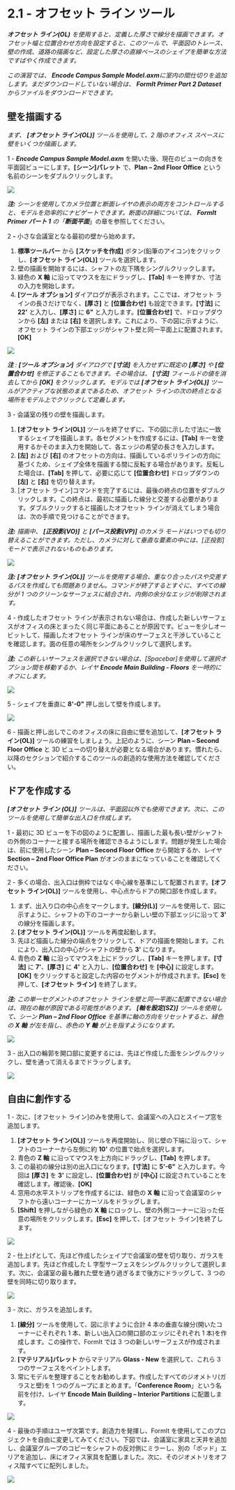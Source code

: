 # 2.1 - オフセット ライン ツール

_**オフセット ライン(OL)**_ _を使用すると、定義した厚さで線分を描画できます。オフセット幅と位置合わせ方向を設定すると、このツールで、平面図のトレース、壁の作成、道路の描画など、設定した厚さの直線ベースのシェイプを簡単な方法ですばやく作成できます。_

_この演習では、_ _**Encode Campus Sample Model.axm**に室内の間仕切りを追加します。まだダウンロードしていない場合は、_ _**FormIt Primer Part 2 Dataset**からファイルをダウンロードできます。_

## 壁を描画する

_まず、_ _**[オフセット ライン(OL)]**_ _ツールを使用して、2 階のオフィス スペースに壁をいくつか描画します。_

1 - _**Encode Campus Sample Model.axm**_ を開いた後、現在のビューの向きを平面図ビューにします。**[シーン]パレット** で、**Plan – 2nd Floor Office** という名前のシーンをダブルクリックします。

![](<../../.gitbook/assets/0\_orienting-view\_annotated\_edited\_edited-again (1).png>)

_**注:**_ _シーンを使用してカメラ位置と断面レイヤの表示の両方をコントロールすると、モデルを効率的にナビゲートできます。断面の詳細については、_ _**FormIt Primer パート 1**_ _の「**断面平面**_」の章を参照してください。

2 _**-**_ 小さな会議室となる最初の壁から始めます。

1. **標準ツールバー** から **[スケッチを作成]** ボタン(鉛筆のアイコン)をクリックし、**[オフセット ライン(OL)]** ツールを選択します。
2. 壁の描画を開始するには、シャフトの左下隅をシングルクリックします。
3. 緑色の **X 軸** に沿ってマウスを左にドラッグし、**[Tab]** キーを押すか、寸法の入力を開始します。
4. **[ツール オプション]** ダイアログが表示されます。ここでは、オフセット ラインの長さだけでなく、**[厚さ]** と **[位置合わせ]** も設定できます。**[寸法]** に **22'** と入力し、**[厚さ]** に **6"** と入力します。**[位置合わせ]** で、ドロップダウンから **[左]** または **[右]** を選択します。これにより、下の図に示すように、オフセット ラインの下部エッジがシャフト壁と同一平面上に配置されます。**[OK]**

![](../../.gitbook/assets/1\_first-offset-line\_combined\_annotated\_edited.png)

_**注**_ _:_ _**[ツール オプション]**_ _ダイアログで_ _**[寸法]** を入力せずに既定の_ _**[厚さ]**_ _や_ _**[位置合わせ]**_ _を修正することもできます。その場合は、_ _**[寸法]**_ _フィールドの値を消去してから_ _**[OK]** をクリックします。モデルでは_ _**[オフセット ライン(OL)]**_ _ツールがアクティブな状態のままであるため、オフセット ラインの次の終点となる場所をモデル上でクリックして定義します。_

3 - 会議室の残りの壁を描画します。

1. **[オフセット ライン(OL)]** ツールを終了せずに、下の図に示した寸法に一致するシェイプを描画します。各セグメントを作成するには、**[Tab]** キーを使用するかそのまま入力を開始して、各エッジの希望の長さを入力します。
2. **[左]** および **[右]** のオフセットの方向は、描画しているポリラインの方向に基づくため、シェイプ全体を描画する間に反転する場合があります。反転した場合は、**[Tab]** を押して、必要に応じて **[位置合わせ]** ドロップダウンの **[左]** と **[右]** を切り替えます。
3. [オフセット ライン]コマンドを完了するには、最後の終点の位置をダブルクリックします。この終点は、最初に描画した線分と交差する必要があります。ダブルクリックすると描画したオフセット ラインが消えてしまう場合は、次の手順で見つけることができます。

_**注:**_ _描画中、_ _**[正投影(VO)]**_ _と_ _**[パース投影(VP)]**_ _のカメラ モードはいつでも切り替えることができます。ただし、カメラに対して垂直な要素の中には、[正投影]モードで表示されないものもあります。_

![](<../../.gitbook/assets/2 (10).png>)

_**注:**_ _**[オフセット ライン(OL)]**_ _ツールを使用する場合、重なり合ったパスや交差するパスを作成しても問題ありません。コマンドが終了するとすぐに、すべての線分が 1 つのクリーンなサーフェスに結合され、内側の余分なエッジが削除されます。_

4 - 作成したオフセット ラインが表示されない場合は、作成した新しいサーフェスがオフィスの床とまったく同じ平面にあることが原因です。ビューを少しオービットして、描画したオフセット ラインが床のサーフェスと干渉していることを確認します。面の任意の場所をシングルクリックして選択します。

_**注:**_ _この新しいサーフェスを選択できない場合は、[Spacebar]を使用して選択オプション間を移動するか、レイヤ_ _**Encode Main Building - Floors**_ _を一時的にオフにします。_

![](<../../.gitbook/assets/3 (14).png>)

5 - シェイプを垂直に **8'-0"** 押し出して壁を作成します。

![](<../../.gitbook/assets/4 (15).png>)

6 - 描画と押し出しでこのオフィスの床に自由に壁を追加して、**[オフセット ライン(OL)]** ツールの練習をしましょう。上記のように、シーン **Plan – Second Floor Office** と 3D ビューの切り替えが必要となる場合があります。慣れたら、以降のセクションで紹介するこのツールの創造的な使用方法を確認してください。

## ドアを作成する

_**[オフセット ライン**_ _**(OL)]**_ _ツールは、平面図以外でも使用できます。次に、このツールを使用して簡単な出入口を作成します。_

1 - 最初に 3D ビューを下の図のように配置し、描画した最も長い壁がシャフトの外側のコーナーと接する場所を確認できるようにします。問題が発生した場合は、前に使用したシーン **Plan – Second Floor Office** から開始するか、レイヤ **Section – 2nd Floor Office Plan** がオンのままになっていることを確認してください。

2 - 多くの場合、出入口は側枠ではなく中心線を基準にして配置されます。**[オフセット ライン(OL)]** ツールを使用し、中心点からドアの開口部を作成します。

1. まず、出入り口の中心点をマークします。**[線分(L)]** ツールを使用して、図に示すように、シャフトの下のコーナーから新しい壁の下部エッジに沿って **3'** の線分を描画します。
2. **[オフセット ライン(OL)]** ツールを再度起動します。
3. 先ほど描画した線分の端点をクリックして、ドアの描画を開始します。これにより、出入口の中心がシャフトの壁から **3'** になります。
4. 青色の **Z 軸** に沿ってマウスを上にドラッグし、**[Tab]** キーを押します。**[寸法]** に **7'**、**[厚さ]** に **4'** と入力し、**[位置合わせ]** を **[中心]** に設定します。**[OK]** をクリックすると設定した内容のセグメントが作成されます。**[Esc]** を押して、**[オフセット ライン]** を終了します。

_**注:**_ _この単一セグメントのオフセット ラインを壁と同一平面に配置できない場合は、現在の軸が原因である可能性があります。_ _**[軸を設定(SZ)]**_ _ツールを使用して、シーン_ _**Plan – 2nd Floor Office**_ _を基準に軸の方向をリセットすると、緑色の **X 軸** が左を指し、赤色の **Y 軸** が上を指すようになります。_

![](<../../.gitbook/assets/5 (8).png>)

3 - 出入口の輪郭を開口部に変更するには、先ほど作成した面をシングルクリックし、壁を通って消えるまでドラッグします。

![](<../../.gitbook/assets/6 (5).png>)

## 自由に創作する

1 - 次に、[オフセット ライン]のみを使用して、会議室への入口とスイープ窓を追加します。

1. **[オフセット ライン(OL)]** ツールを再度開始し、同じ壁の下端に沿って、シャフトのコーナーから左側に約 **10'** の位置で始点を選択します。
2. 青色の **Z 軸** に沿ってマウスを上方向にドラッグし、**[Tab]** を押します。
3. この最初の線分は別の出入口になります。**[寸法]** に **5'-6"** と入力します。今回は **[厚さ]** を **3'** に設定し、**[位置合わせ]** が **[中心]** に設定されていることを確認します。確認後、**[OK]**
4. 窓用の水平ストリップを作成するには、緑色の **X 軸** に沿って会議室のシャフトから遠いコーナーにカーソルをドラッグします。
5. **[Shift]** を押しながら緑色の **X 軸** にロックし、壁の外側コーナーに沿った任意の場所をクリックします。**[Esc]** を押して、[オフセット ライン]を終了します。

![](<../../.gitbook/assets/7 (6).png>)

2 - 仕上げとして、先ほど作成したシェイプで会議室の壁を切り取り、ガラスを追加します。先ほど作成した L 字型サーフェスをシングルクリックして選択します。次に、会議室の最も離れた壁を通り過ぎるまで後方にドラッグして、3 つの壁を同時に切り取ります。

![](<../../.gitbook/assets/8 (2).png>)

3 - 次に、ガラスを追加します。

1. **[線分]** ツールを使用して、図に示すように合計 4 本の垂直な線分(開いたコーナーにそれぞれ 1 本、新しい出入口の開口部のエッジにそれぞれ 1 本)を作成します。この操作で、FormIt では 3 つの新しいサーフェスが作成されます。
2. **[マテリアル]パレット** からマテリアル **Glass - New** を選択して、これら 3 つのサーフェスをペイントします。
3. 常にモデルを整理することをお勧めします。作成したすべてのジオメトリ(ガラスと壁)を 1 つのグループにまとめます。「**Conference Room**」という名前を付け、レイヤ **Encode Main Building – Interior Partitions** に配置します。

![](<../../.gitbook/assets/9 (4).png>)

4 - 最後の手順はユーザ次第です。創造力を発揮し、FormIt を使用してこのプロジェクトを自由に変更してみてください。下図では、会議室に家具と天井を追加し、会議室グループのコピーをシャフトの反対側にミラーし、別の「ポッド」エリアを追加し、床にオフィス家具を配置しました。次に、そのジオメトリをオフィス階すべてに配列しました。

![](../../.gitbook/assets/10\_finished.png)

